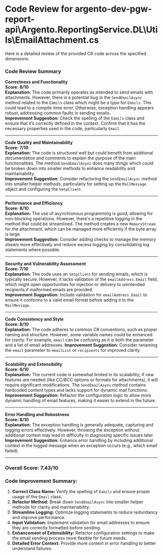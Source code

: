 # Code Review for argento-dev-pgw-report-api\Argento.ReportingService.DL\Utils\EmailAttachment.cs

Here is a detailed review of the provided C# code across the specified dimensions:

### Code Review Summary

**Correctness and Functionality**  
**Score: 8/10**  
**Explanation:** The code primarily operates as intended to send emails with attachments. However, there is a potential bug in the `SendEmailAsync` method related to the `Eamils` class which might be a typo for `Emails`. This could lead to a compile-time error. Otherwise, exception handling appears robust, addressing common faults in sending emails.  
**Improvement Suggestion:** Check the spelling of the `Eamils` class and ensure that it’s correctly defined in the context. Confirm that it has the necessary properties used in the code, particularly `Email`.

---

**Code Quality and Maintainability**  
**Score: 7/10**  
**Explanation:** The code is structured well but could benefit from additional documentation and comments to explain the purpose of the main functionalities. The method `SendEmailAsync` does many things which could be broken down into smaller methods to enhance readability and maintainability.  
**Improvement Suggestion:** Consider refactoring the `SendEmailAsync` method into smaller helper methods, particularly for setting up the `MailMessage` object and configuring the `SmtpClient`.

---

**Performance and Efficiency**  
**Score: 8/10**  
**Explanation:** The use of asynchronous programming is good, allowing for non-blocking operations. However, there's a repetitive logging in the method that could be streamlined. The method creates a new `MemoryStream` for the attachment, which can be managed more efficiently if the byte array is large.  
**Improvement Suggestion:** Consider adding checks to manage the memory stream more effectively and reduce excess logging by consolidating log statements where possible.

---

**Security and Vulnerability Assessment**  
**Score: 7/10**  
**Explanation:** The code uses an `SmtpClient` for sending emails, which is typically secure. However, it lacks validation of the `emailAddress.Email` field, which might open opportunities for injection or delivery to unintended recipients if malformed emails are provided.  
**Improvement Suggestion:** Include validation for `emailAddress.Email` to ensure it conforms to a valid email format before adding it to the `MailMessage`.

---

**Code Consistency and Style**  
**Score: 8/10**  
**Explanation:** The code adheres to common C# conventions, such as proper naming and structure. However, some variable names could be enhanced for clarity. For example, `email` can be confusing as it is both the parameter and a list of email addresses.
**Improvement Suggestion:** Consider renaming the `email` parameter to `emailList` or `recipients` for improved clarity.

---

**Scalability and Extensibility**  
**Score: 6/10**  
**Explanation:** The current code is somewhat limited in its scalability; if new features are needed (like CC/BCC options or formats for attachments), it will require significant modifications. The `SendEmailAsync` method contains hardcoded content types and lacks support for dynamic mail functions.   
**Improvement Suggestion:** Refactor the configuration logic to allow more dynamic handling of email features, making it easier to extend in the future.

---

**Error Handling and Robustness**  
**Score: 8/10**  
**Explanation:** The exception handling is generally adequate, capturing and logging errors effectively. However, throwing the exception without additional context may lead to difficulty in diagnosing specific issues later.  
**Improvement Suggestion:** Enhance error handling by including additional context in the logged message when an exception occurs (e.g., which email failed).

---

### Overall Score: 7.43/10

### Code Improvement Summary:
1. **Correct Class Name:** Verify the spelling of `Eamils` and ensure proper usage of the `Email` class.
2. **Refactor Method:** Break down `SendEmailAsync` into smaller helper methods for clarity and maintainability.
3. **Streamline Logging:** Optimize logging statements to reduce redundancy and improve performance.
4. **Input Validation:** Implement validation for email addresses to ensure they are correctly formatted before sending.
5. **Enhancement of Extensibility:** Refactor configuration settings to make the email sending process more flexible for future needs.
6. **Detailed Error Context:** Provide more context in error handling to better understand failures.